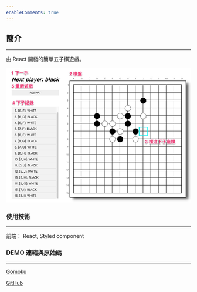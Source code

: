 ```yaml
---
enableComments: true
---
```


## 簡介

---

由 React 開發的簡單五子棋遊戲。

![img](./img/gomoku02.png)

### 使用技術

---

前端： React, Styled component

### DEMO 連結與原始碼

---

[Gomoku](https://wenyhsieh.github.io/Gomoku/)

[GitHub](https://github.com/WenYHsieh/Gomoku)
